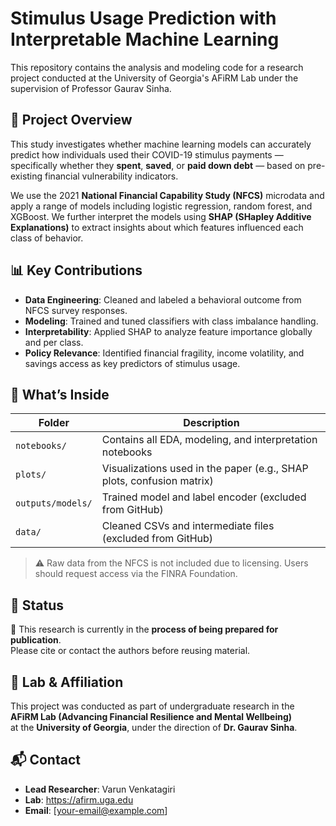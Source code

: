 # Stimulus Usage Prediction with Interpretable Machine Learning

This repository contains the analysis and modeling code for a research project conducted at the University of Georgia's AFiRM Lab under the supervision of Professor Gaurav Sinha.

## 🧠 Project Overview

This study investigates whether machine learning models can accurately predict how individuals used their COVID-19 stimulus payments — specifically whether they **spent**, **saved**, or **paid down debt** — based on pre-existing financial vulnerability indicators.

We use the 2021 **National Financial Capability Study (NFCS)** microdata and apply a range of models including logistic regression, random forest, and XGBoost. We further interpret the models using **SHAP (SHapley Additive Explanations)** to extract insights about which features influenced each class of behavior.

## 📊 Key Contributions

- **Data Engineering**: Cleaned and labeled a behavioral outcome from NFCS survey responses.
- **Modeling**: Trained and tuned classifiers with class imbalance handling.
- **Interpretability**: Applied SHAP to analyze feature importance globally and per class.
- **Policy Relevance**: Identified financial fragility, income volatility, and savings access as key predictors of stimulus usage.

## 📁 What’s Inside

| Folder | Description |
|--------|-------------|
| `notebooks/` | Contains all EDA, modeling, and interpretation notebooks |
| `plots/` | Visualizations used in the paper (e.g., SHAP plots, confusion matrix) |
| `outputs/models/` | Trained model and label encoder (excluded from GitHub) |
| `data/` | Cleaned CSVs and intermediate files (excluded from GitHub) |

> ⚠️ Raw data from the NFCS is not included due to licensing. Users should request access via the FINRA Foundation.

## 📍 Status

📝 This research is currently in the **process of being prepared for publication**.  
Please cite or contact the authors before reusing material.

## 🧪 Lab & Affiliation

This project was conducted as part of undergraduate research in the  
**AFiRM Lab (Advancing Financial Resilience and Mental Wellbeing)**  
at the **University of Georgia**, under the direction of **Dr. Gaurav Sinha**.

## 📬 Contact

- **Lead Researcher**: Varun Venkatagiri  
- **Lab**: https://afirm.uga.edu  
- **Email**: [your-email@example.com]

